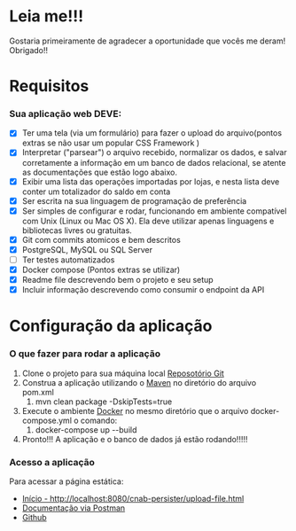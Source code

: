 # Leia me!!!
Gostaria primeiramente de agradecer a oportunidade que vocês me deram! Obrigado!!

# Requisitos 
### Sua aplicação web DEVE:

- [x] Ter uma tela (via um formulário) para fazer o upload do arquivo(pontos extras se não usar um popular CSS Framework )
- [x] Interpretar ("parsear") o arquivo recebido, normalizar os dados, e salvar corretamente a informação em um banco de dados relacional, se atente as documentações que estão logo abaixo.
- [x] Exibir uma lista das operações importadas por lojas, e nesta lista deve conter um totalizador do saldo em conta
- [x] Ser escrita na sua linguagem de programação de preferência
- [x] Ser simples de configurar e rodar, funcionando em ambiente compatível com Unix (Linux ou Mac OS X). Ela deve utilizar apenas linguagens e bibliotecas livres ou gratuitas.
- [x] Git com commits atomicos e bem descritos
- [x] PostgreSQL, MySQL ou SQL Server
- [ ] Ter testes automatizados
- [x] Docker compose (Pontos extras se utilizar)
- [x] Readme file descrevendo bem o projeto e seu setup
- [x] Incluir informação descrevendo como consumir o endpoint da API

# Configuração da aplicação
### O que fazer para rodar a aplicação

1. Clone o projeto para sua máquina local [Reposotório Git](https://github.com/rivhenrique/desafio-dev)
2. Construa a aplicação utilizando o [Maven](https://maven.apache.org/) no diretório do arquivo pom.xml
   1. mvn clean package -DskipTests=true
3. Execute o ambiente [Docker](https://www.docker.com/) no mesmo diretório que o arquivo docker-compose.yml o comando: 
   1. docker-compose up --build
4. Pronto!!! A aplicação e o banco de dados já estão rodando!!!!!

### Acesso a aplicação
Para acessar a página estática: 

* [Início - http://localhost:8080/cnab-persister/upload-file.html](http://localhost:8080/cnab-persister/upload-file.html)
* [Documentação via Postman](https://www.getpostman.com/collections/759da0922f02a25dfac6)
* [Github](https://github.com/rivhenrique/desafio-dev)

